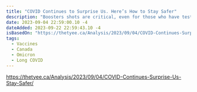 ```yaml
---
title: "COVID Continues to Surprise Us. Here’s How to Stay Safer"
description: "Boosters shots are critical, even for those who have tested positive."
date: 2023-09-04 22:59:00.10 -4
dateAdded: 2023-09-22 22:59:43.10 -4
isBasedOn: "https://thetyee.ca/Analysis/2023/09/04/COVID-Continues-Surprise-Us-Stay-Safer/"
tags:
  - Vaccines
  - Canada
  - Omicron
  - Long COVID
---
```


https://thetyee.ca/Analysis/2023/09/04/COVID-Continues-Surprise-Us-Stay-Safer/
